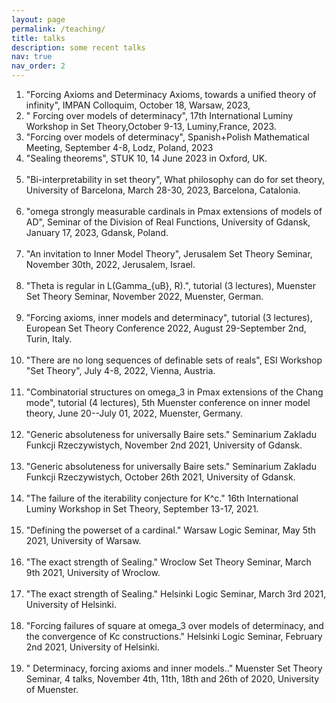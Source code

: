 ```yaml
---
layout: page
permalink: /teaching/
title: talks
description: some recent talks
nav: true
nav_order: 2
---
```



  <ol>
    <li> "Forcing Axioms and Determinacy Axioms, towards a unified theory of infinity", IMPAN Colloquim, October 18, Warsaw, 2023, </li>
   <li> " Forcing over models of determinacy", 17th International Luminy Workshop in Set Theory,October 9-13, Luminy,France, 2023.
  <li> "Forcing over models of determinacy", Spanish+Polish Mathematical Meeting, September 4-8, Lodz, Poland, 2023</li>
  <li>"Sealing theorems", STUK 10, 14 June 2023 in Oxford, UK. </li><br>
<li>"Bi-interpretability in set theory", What philosophy can do for set theory, University of Barcelona, March 28-30, 2023, Barcelona, Catalonia. </li><br>
<li>"omega strongly measurable cardinals in Pmax extensions of models of AD", Seminar of the Division of Real Functions, University of Gdansk, January 17, 2023, Gdansk, Poland.</li><br>
<li>"An invitation to Inner Model Theory", Jerusalem Set Theory Seminar, November 30th, 2022, Jerusalem, Israel.</li><br>
<li>"Theta is regular in L(Gamma_{uB}, R).", tutorial (3 lectures), Muenster Set Theory Seminar, November 2022, Muenster, German.</li><br>
<li>"Forcing axioms, inner models and determinacy", tutorial (3 lectures), European Set Theory Conference 2022, August 29-September 2nd, Turin, Italy.</li><br>
<li>"There are no long sequences of definable sets of reals", ESI Workshop "Set Theory", July 4-8, 2022, Vienna, Austria.</li><br>
<li>"Combinatorial structures on omega_3 in Pmax extensions of the Chang mode", tutorial (4 lectures), 5th Muenster conference on inner model theory, June 20--July 01, 2022, Muenster, Germany.</li><br>
<li>"Generic absoluteness for universally Baire sets." Seminarium Zakladu Funkcji Rzeczywistych, November 2nd 2021, University of Gdansk.</li><br>
<li>"Generic absoluteness for universally Baire sets." Seminarium Zakladu Funkcji Rzeczywistych, October 26th 2021, University of Gdansk.</li><br>
<li>"The failure of the iterability conjecture for K^c." 16th International Luminy Workshop in Set Theory, September 13-17, 2021.</li><br>
<li>"Defining the powerset of a cardinal." Warsaw Logic Seminar, May 5th 2021, University of Warsaw.</li><br>
<li>"The exact strength of Sealing." Wroclow Set Theory Seminar, March 9th 2021, University of Wroclow.</li><br>
<li>"The exact strength of Sealing." Helsinki Logic Seminar, March 3rd 2021, University of Helsinki.</li><br>
<li>"Forcing failures of square at omega_3 over models of determinacy, and the convergence of Kc constructions." Helsinki Logic Seminar, February 2nd 2021, University of Helsinki.</li><br>
<li>" Determinacy, forcing axioms and inner models.." Muenster Set Theory Seminar, 4 talks, November 4th, 11th, 18th and 26th of 2020, University of Muenster.</li><br>
    </ol>
  
